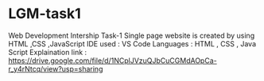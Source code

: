 # LGM-task1
Web Development Intership Task-1
Single page website is created by using HTML ,CSS ,JavaScript
IDE used : VS Code
Languages : HTML , CSS , Java Script
Explaination link : https://drive.google.com/file/d/1NCplJVzuQJbCuCGMdAOpCa-r_y4rNtcq/view?usp=sharing